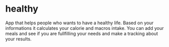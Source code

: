 # healthy

App that helps people who wants to have a healthy life. Based on your informations it calculates your calorie and macros intake. You can add your meals and see if you are fullfilling your needs and make a tracking about your results.
